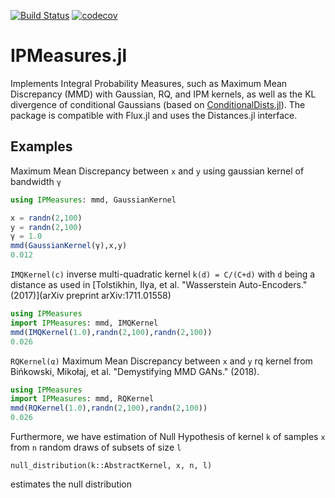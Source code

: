 [![Build Status](https://travis-ci.com/aicenter/IPMeasures.jl.svg?branch=master)](https://travis-ci.com/aicenter/IPMeasures.jl)
[![codecov](https://codecov.io/gh/aicenter/IPMeasures.jl/branch/master/graph/badge.svg)](https://codecov.io/gh/aicenter/IPMeasures.jl)

# IPMeasures.jl

Implements Integral Probability Measures, such as Maximum Mean Discrepancy
(MMD) with Gaussian, RQ, and IPM kernels, as well as the KL divergence of
conditional Gaussians (based on 
[ConditionalDists.jl](https://github.com/aicenter/ConditionalDists.jl)). The
package is compatible with Flux.jl and uses the Distances.jl interface.

## Examples

Maximum Mean Discrepancy between `x` and `y` using gaussian kernel of bandwidth `γ`

```julia
using IPMeasures: mmd, GaussianKernel

x = randn(2,100)
y = randn(2,100)
γ = 1.0
mmd(GaussianKernel(γ),x,y)
0.012
```

`IMQKernel(c)` inverse multi-quadratic kernel ``k(d) = C/(C+d)`` with `d` being a
distance as used in [Tolstikhin, Ilya, et al. "Wasserstein
Auto-Encoders." (2017)](arXiv preprint arXiv:1711.01558)

```julia
using IPMeasures
import IPMeasures: mmd, IMQKernel
mmd(IMQKernel(1.0),randn(2,100),randn(2,100))
0.026
```

`RQKernel(α)` Maximum Mean Discrepancy between `x` and `y`  rq kernel from
Bińkowski, Mikołaj, et al. "Demystifying MMD GANs." (2018).

```julia
using IPMeasures
import IPMeasures: mmd, RQKernel
mmd(RQKernel(1.0),randn(2,100),randn(2,100))
0.026
```

Furthermore, we have estimation of Null Hypothesis of kernel `k` of samples `x`
from `n` random draws of subsets of size `l`
```
null_distribution(k::AbstractKernel, x, n, l)
```
estimates the null distribution 
